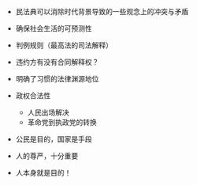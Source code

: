 - 民法典可以消除时代背景导致的一些观念上的冲突与矛盾
- 确保社会生活的可预测性
- 判例规则（最高法的司法解释）

- 违约方有没有合同解释权？

- 明确了习惯的法律渊源地位

- 政权合法性
  - 人民出场解决
  - 革命党到执政党的转换
- 公民是目的，国家是手段

- 人的尊严，十分重要
- 人本身就是目的！